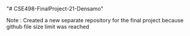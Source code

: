 "# CSE498-FinalProject-21-Densamo" 



Note : Created a new separate repository for the final project because github file size
limit was reached 